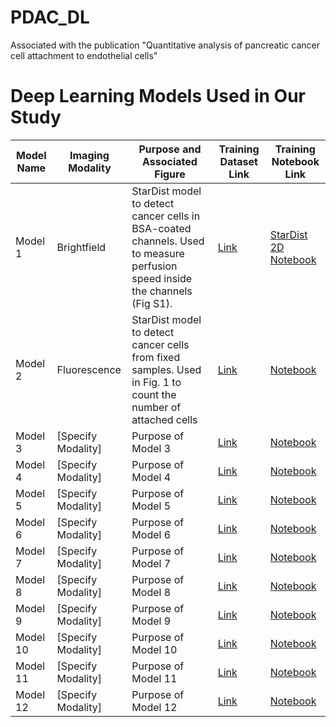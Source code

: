 # PDAC_DL
Associated with the publication "Quantitative analysis of pancreatic cancer cell attachment to endothelial cells"




# Deep Learning Models Used in Our Study

| Model Name | Imaging Modality | Purpose and Associated Figure | Training Dataset Link | Training Notebook Link |
|------------|------------------|-------------------------------|-----------------------|------------------------|
| Model 1    | Brightfield | StarDist model to detect cancer cells in BSA-coated channels. Used to measure perfusion speed inside the channels (Fig S1). | [Link](https://zenodo.org/records/4091474) | [StarDist 2D Notebook](https://github.com/HenriquesLab/ZeroCostDL4Mic/wiki#segmentation-networks) |
| Model 2    | Fluorescence | StarDist model to detect cancer cells from fixed samples. Used in Fig. 1 to count the number of attached cells | [Link](URL_for_Dataset_2) | [Notebook](URL_for_Notebook_2) |
| Model 3    | [Specify Modality] | Purpose of Model 3 | [Link](URL_for_Dataset_3) | [Notebook](URL_for_Notebook_3) |
| Model 4    | [Specify Modality] | Purpose of Model 4 | [Link](URL_for_Dataset_4) | [Notebook](URL_for_Notebook_4) |
| Model 5    | [Specify Modality] | Purpose of Model 5 | [Link](URL_for_Dataset_5) | [Notebook](URL_for_Notebook_5) |
| Model 6    | [Specify Modality] | Purpose of Model 6 | [Link](URL_for_Dataset_6) | [Notebook](URL_for_Notebook_6) |
| Model 7    | [Specify Modality] | Purpose of Model 7 | [Link](URL_for_Dataset_7) | [Notebook](URL_for_Notebook_7) |
| Model 8    | [Specify Modality] | Purpose of Model 8 | [Link](URL_for_Dataset_8) | [Notebook](URL_for_Notebook_8) |
| Model 9    | [Specify Modality] | Purpose of Model 9 | [Link](URL_for_Dataset_9) | [Notebook](URL_for_Notebook_9) |
| Model 10   | [Specify Modality] | Purpose of Model 10 | [Link](URL_for_Dataset_10) | [Notebook](URL_for_Notebook_10) |
| Model 11   | [Specify Modality] | Purpose of Model 11 | [Link](URL_for_Dataset_11) | [Notebook](URL_for_Notebook_11) |
| Model 12   | [Specify Modality] | Purpose of Model 12 | [Link](URL_for_Dataset_12) | [Notebook](URL_for_Notebook_12) |

